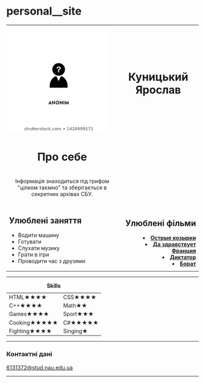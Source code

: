 # personal__site
<!DOCTYPE html>
<html lang="en">
<head>
    <meta charset="UTF-8">
    <meta name="viewport" content="width=device-width, initial-scale=1.0">
    
</head>

<body>
    <table>
    <tr>
    <td align="left"><img src="image.jpg" alt="photo"></td>
    <td align="center"><h1>Куницький Ярослав</h1></td>
    </tr>
    <tr>
        <td align="center"><h1>Про себе</h1></td>
    </tr>
    <tr>
        <td align="center">
    <p>Інформація знаходиться під грифом "цілком таємно" та зберігається в секретних архівах СБУ.</p>
        </td>
    </tr>
        <td>
    <h2>Улюблені заняття</h2>
    <ul>
        <li>Водити машину</li>
        <li>Готувати</li>
        <li>Слухати музику</li>
        <li>Грати в ігри </li>
        <li>Проводити час з друзями </li>
    </ul>
        </td>
        <td align="right">
    <h2>Улюблені фільми</h2>
    <b>
      <li><a href="https://ru.wikipedia.org/wiki/%D0%9E%D1%81%D1%82%D1%80%D1%8B%D0%B5_%D0%BA%D0%BE%D0%B7%D1%8B%D1%80%D1%8C%D0%BA%D0%B8">Острые козырки</a></li>
      <li><a href="https://www.kinopoisk.ru/film/694014/">Да здравствует Франция</a></li>
      <li><a href="https://ru.wikipedia.org/wiki/%D0%94%D0%B8%D0%BA%D1%82%D0%B0%D1%82%D0%BE%D1%80_(%D1%84%D0%B8%D0%BB%D1%8C%D0%BC)">Диктатор</a></li>
      <li><a href="https://ru.wikipedia.org/wiki/%D0%91%D0%BE%D1%80%D0%B0%D1%82">Борат</a></li></b>
    </td>
    </tr>
</table>
<hr>
<table align="center">
    <caption><strong>Skills</strong></caption>
    <tr>
        <td>HTML&#9733&#9733&#9733&#9733</td>
        <td>CSS&#9733&#9733&#9733&#9733</td>
    </tr>
    <tr>
        <td>C++&#9733&#9733&#9733&#9733</td>
        <td>Math&#9733&#9733</td>
    </tr>
    <tr>
        <td>Games&#9733&#9733&#9733&#9733</td>
        <td>Sport&#9733&#9733&#9733</td>
    </tr>
    <tr>
        <td>Cooking&#9733&#9733&#9733&#9733&#9733</td>
        <td>C#&#9733&#9733&#9733&#9733&#9733</td>
    </tr>
    <tr>
        <td>Fighting&#9733&#9733&#9733&#9733</td>
        <td>Singing&#9733</td>
    </tr> 
</table>
<hr></hr>
<h3>Контактні дані</h3>
<p><a href="MyContact.html">6131372@stud.nau.edu.ua</a></p>
<hr></hr>
</body>
</html>
